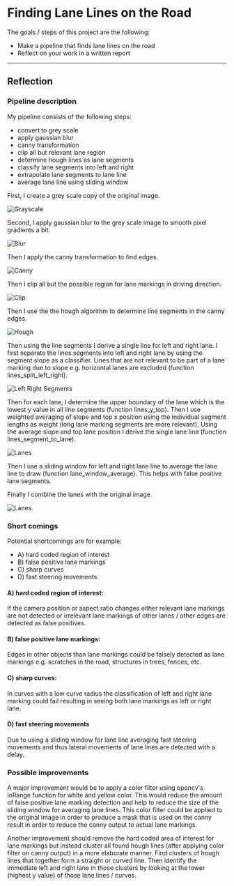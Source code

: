 # Finding Lane Lines on the Road

The goals / steps of this project are the following:
* Make a pipeline that finds lane lines on the road
* Reflect on your work in a written report

[//]: # (Image References)

[image1]: ./test_images_output/1_greyscale.jpg "Grayscale"
[image2]: ./test_images_output/2_blur.jpg
[image3]: ./test_images_output/3_canny.jpg
[image4]: ./test_images_output/4_region-of-interest.jpg
[image5]: ./test_images_output/5_lane-segments-all.jpg
[image6]: ./test_images_output/6_lane-segments-classified.jpg
[image7]: ./test_images_output/7_lane-lines.jpg
[image8]: ./test_images_output/8_original-with-lane-lines.jpg


---

## Reflection

### Pipeline description

My pipeline consists of the following steps:
- convert to grey scale
- apply gaussian blur
- canny transformation
- clip all but relevant lane region
- determine hough lines as lane segments
- classify lane segments into left and right
- extrapolate lane segments to lane line
- average lane line using sliding window

First, I create a grey scale copy of the original image.

![Grayscale][image1]


Second, I apply gaussian blur to the grey scale image to
smooth pixel gradients a bit.

![Blur][image2]

Then I apply the canny transformation to find edges.

![Canny][image3]

Then I clip all but the possible region for lane markings in
driving direction.

![Clip][image4]

Then I use the the hough algorithm to determine line segments
in the canny edges.

![Hough][image5]

Then using the line segments I derive a single line for left and right
lane. I first separate the lines segments into left and right lane
by using the segment slope as a classifier. Lines that are not relevant
to be part of a lane marking due to slope e.g. horizontal lanes are
excluded (function lines_split_left_right).

![Left Right Segments][image6]

Then for each lane, I determine the upper boundary of the lane
which is the lowest y value in all line segments (function lines_y_top).
Then I use weighted averaging of slope and top x position
using the individual segment lengths as weight (long lane marking
segments are more relevant). Using the average slope and top lane
position I derive the single lane line (function lines_segment_to_lane).

![Lanes][image7]

Then I use a sliding window for left and right lane line to average
the lane line to draw (function lane_window_average).
This helps with false positive lane segments.

Finally I combine the lanes with the original image.

![Lanes][image8]


### Short comings

Potential shortcomings are for example:
- A) hard coded region of interest
- B) false positive lane markings
- C) sharp curves
- D) fast steering movements

#### A) hard coded region of interest:
If the camera position or aspect ratio changes either relevant lane
markings are not detected or irrelevant lane markings of other lanes /
other edges are detected as false positives.

#### B) false positive lane markings:
Edges in other objects than lane markings could be falsely detected
as lane markings e.g. scratches in the road, structures in trees,
fences, etc.

#### C) sharp curves:
In curves with a low curve radius the classification of
left and right lane marking could fail resulting in seeing both lane
markings as left or right lane.

#### D) fast steering movements
Due to using a sliding window for lane line averaging
fast steering movements and thus lateral movements of lane lines
are detected with a delay.


### Possible improvements

A major improvement would be to apply a color filter using
opencv's inRange function for white and yellow color. This would
reduce the amount of false positive lane marking detection and
help to reduce the size of the sliding window for averaging lane lines.
This color filter could be applied to the original image
in order to produce a mask that is used on the canny result in order
to reduce the canny output to actual lane markings.

Another improvement should remove the hard coded area of interest
for lane markings but instead cluster all found hough lines
(after applying color filter on canny output) in a more
elaborate manner. Find clusters of hough lines that together form
a straight or curved line. Then identify the immediate left and right lane
in those clusters by looking at the lower (highest y value) of those
lane lines / curves.
